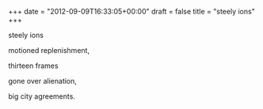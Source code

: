 +++
date = "2012-09-09T16:33:05+00:00"
draft = false
title = "steely ions"
+++
<p>steely ions</p>&#13;
<p>motioned replenishment,</p>&#13;
<p>thirteen frames</p>&#13;
<p>gone over alienation,</p>&#13;
<p>big city agreements.</p> 
